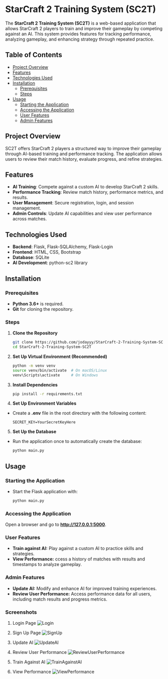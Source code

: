# StarCraft 2 Training System (SC2T)

The **StarCraft 2 Training System (SC2T)** is a web-based application that allows StarCraft 2 players to train and improve their gameplay by competing against an AI. This system provides features for tracking performance, analyzing gameplay, and enhancing strategy through repeated practice.

## Table of Contents

- [Project Overview](#project-overview)
- [Features](#features)
- [Technologies Used](#technologies-used)
- [Installation](#installation)
  - [Prerequisites](#prerequisites)
  - [Steps](#steps)
- [Usage](#usage)
  - [Starting the Application](#starting-the-application)
  - [Accessing the Application](#accessing-the-application)
  - [User Features](#user-features)
  - [Admin Features](#admin-features)

## Project Overview

SC2T offers StarCraft 2 players a structured way to improve their gameplay through AI-based training and performance tracking. The application allows users to review their match history, evaluate progress, and refine strategies.

## Features

- **AI Training**: Compete against a custom AI to develop StarCraft 2 skills.
- **Performance Tracking**: Review match history, performance metrics, and results.
- **User Management**: Secure registration, login, and session management.
- **Admin Controls**: Update AI capabilities and view user performance across matches.

## Technologies Used

- **Backend**: Flask, Flask-SQLAlchemy, Flask-Login
- **Frontend**: HTML, CSS, Bootstrap
- **Database**: SQLite
- **AI Development**: python-sc2 library

## Installation

### Prerequisites

- **Python 3.6+** is required.
- **Git** for cloning the repository.

### Steps

1. **Clone the Repository**
   ```bash
   git clone https://github.com/jodayyy/StarCraft-2-Training-System-SC2T.git
   cd StarCraft-2-Training-System-SC2T

2. **Set Up Virtual Environment (Recommended)**
   ```bash
   python -m venv venv
   source venv/bin/activate  # On macOS/Linux
   venv\Scripts\activate     # On Windows

3. **Install Dependencies**
   ```bash
   pip install -r requirements.txt

4. **Set Up Environment Variables**
- Create a **.env** file in the root directory with the following content:
  ```plaintext
  SECRET_KEY=YourSecretKeyHere

5. **Set Up the Database**
- Run the application once to automatically create the database:
  ```bash
  python main.py

## Usage

### Starting the Application
- Start the Flask application with:
  ```bash
  python main.py 

### Accessing the Application

Open a browser and go to **http://127.0.0.1:5000**.

### User Features

- **Train against AI:** Play against a custom AI to practice skills and strategies.
- **View Performance:** ccess a history of matches with results and timestamps to analyze gameplay.

### Admin Features

- **Update AI:** Modify and enhance AI for improved training experiences.
- **Review User Performance:** Access performance data for all users, including match results and progress metrics.

### Screenshots
1. Login Page
   ![Login](images/Login.png)

2. Sign Up Page
   ![SignUp](images/SignUp.png)

3. Update AI
   ![UpdateAI](images/Admin_UpdateAI.png)

4. Review User Performance
   ![ReviewUserPerformance](images/Admin_AIPerformance)

5. Train Against AI
   ![TrainAgainstAI](images/User_Train.png)

6. View Performance
   ![ViewPerformance](images/User_Performance.png)






